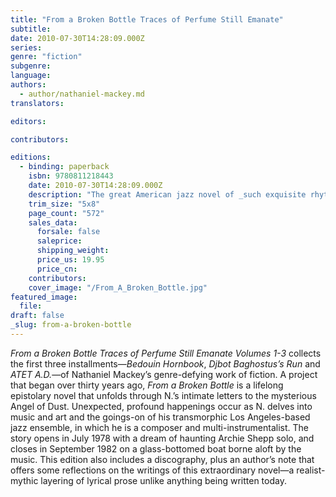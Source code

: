 ```yaml
---
title: "From a Broken Bottle Traces of Perfume Still Emanate"
subtitle:
date: 2010-07-30T14:28:09.000Z
series:
genre: "fiction"
subgenre:
language:
authors:
  - author/nathaniel-mackey.md
translators:

editors:

contributors:

editions:
  - binding: paperback
    isbn: 9780811218443
    date: 2010-07-30T14:28:09.000Z
    description: "The great American jazz novel of _such exquisite rhythmic lyricism_ (Bookforum) by National Book Award Winner Nathaniel Mackey. "
    trim_size: "5x8"
    page_count: "572"
    sales_data:
      forsale: false
      saleprice:
      shipping_weight:
      price_us: 19.95
      price_cn:
    contributors:
    cover_image: "/From_A_Broken_Bottle.jpg"
featured_image:
  file:
draft: false
_slug: from-a-broken-bottle
---
```


_From a Broken Bottle Traces of Perfume Still Emanate Volumes 1-3_ collects the first three installments—_Bedouin Hornbook_, _Djbot Baghostus’s Run_ and _ATET A.D._—of Nathaniel Mackey’s genre-defying work of fiction. A project that began over thirty years ago, _From a Broken Bottle_ is a lifelong epistolary novel that unfolds through N.’s intimate letters to the mysterious Angel of Dust. Unexpected, profound happenings occur as N. delves into music and art and the goings-on of his transmorphic Los Angeles-based jazz ensemble, in which he is a composer and multi-instrumentalist. The story opens in July 1978 with a dream of haunting Archie Shepp solo, and closes in September 1982 on a glass-bottomed boat borne aloft by the music. This edition also includes a discography, plus an author’s note that offers some reflections on the writings of this extraordinary novel—a realist-mythic layering of lyrical prose unlike anything being written today.

